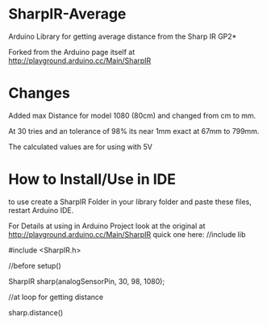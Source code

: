 # SharpIR-Average
Arduino Library for getting average distance from the Sharp IR GP2*

Forked from the Arduino page itself at http://playground.arduino.cc/Main/SharpIR

# Changes
Added max Distance for model 1080 (80cm) and changed from cm to mm.

At 30 tries and an tolerance of 98% its near 1mm exact at 67mm to 799mm.

The calculated values are for using with 5V

# How to Install/Use in IDE
to use create a SharpIR Folder in your library folder and paste these files, restart Arduino IDE.

For Details at using in Arduino Project look at the original at http://playground.arduino.cc/Main/SharpIR
quick one here:
//include lib

 #include &lt;SharpIR.h&gt;

//before setup()

 SharpIR sharp(analogSensorPin, 30, 98, 1080);

//at loop for getting distance

 sharp.distance()

